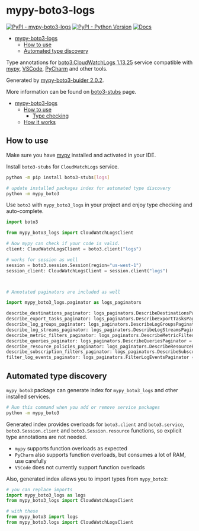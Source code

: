 # mypy-boto3-logs

[![PyPI - mypy-boto3-logs](https://img.shields.io/pypi/v/mypy-boto3-logs.svg?color=blue)](https://pypi.org/project/mypy-boto3-logs)
[![PyPI - Python Version](https://img.shields.io/pypi/pyversions/mypy-boto3-logs.svg?color=blue)](https://pypi.org/project/mypy-boto3-logs)
[![Docs](https://img.shields.io/readthedocs/mypy-boto3-builder.svg?color=blue)](https://mypy-boto3-builder.readthedocs.io/)

- [mypy-boto3-logs](#mypy-boto3-logs)
  - [How to use](#how-to-use)
  - [Automated type discovery](#automated-type-discovery)


Type annotations for
[boto3.CloudWatchLogs 1.13.25](https://boto3.amazonaws.com/v1/documentation/api/1.13.25/reference/services/logs.html#CloudWatchLogs) service
compatible with [mypy](https://github.com/python/mypy), [VSCode](https://code.visualstudio.com/),
[PyCharm](https://www.jetbrains.com/pycharm/) and other tools.

Generated by [mypy-boto3-buider 2.0.2](https://github.com/vemel/mypy_boto3_builder).

More information can be found on [boto3-stubs](https://pypi.org/project/boto3-stubs/) page.

- [mypy-boto3-logs](#mypy-boto3-logs)
  - [How to use](#how-to-use)
    - [Type checking](#type-checking)
  - [How it works](#how-it-works)

## How to use

Make sure you have [mypy](https://github.com/python/mypy) installed and activated in your IDE.

Install `boto3-stubs` for `CloudWatchLogs` service.

```bash
python -m pip install boto3-stubs[logs]

# update installed packages index for automated type discovery
python -m mypy_boto3
```

Use `boto3` with `mypy_boto3_logs` in your project and enjoy type checking and auto-complete.

```python
import boto3

from mypy_boto3_logs import CloudWatchLogsClient

# Now mypy can check if your code is valid.
client: CloudWatchLogsClient = boto3.client("logs")

# works for session as well
session = boto3.session.Session(region="us-west-1")
session_client: CloudWatchLogsClient = session.client("logs")



# Annotated paginators are included as well

import mypy_boto3_logs.paginator as logs_paginators

describe_destinations_paginator: logs_paginators.DescribeDestinationsPaginator = client.get_paginator("describe_destinations")
describe_export_tasks_paginator: logs_paginators.DescribeExportTasksPaginator = client.get_paginator("describe_export_tasks")
describe_log_groups_paginator: logs_paginators.DescribeLogGroupsPaginator = client.get_paginator("describe_log_groups")
describe_log_streams_paginator: logs_paginators.DescribeLogStreamsPaginator = client.get_paginator("describe_log_streams")
describe_metric_filters_paginator: logs_paginators.DescribeMetricFiltersPaginator = client.get_paginator("describe_metric_filters")
describe_queries_paginator: logs_paginators.DescribeQueriesPaginator = client.get_paginator("describe_queries")
describe_resource_policies_paginator: logs_paginators.DescribeResourcePoliciesPaginator = client.get_paginator("describe_resource_policies")
describe_subscription_filters_paginator: logs_paginators.DescribeSubscriptionFiltersPaginator = client.get_paginator("describe_subscription_filters")
filter_log_events_paginator: logs_paginators.FilterLogEventsPaginator = client.get_paginator("filter_log_events")
```

## Automated type discovery

`mypy_boto3` package can generate index for `mypy_boto3_logs` and other installed services.

```bash
# Run this command when you add or remove service packages
python -m mypy_boto3
```

Generated index provides overloads for `boto3.client` and `boto3.service`,
`boto3.Session.client` and `boto3.Session.resource` functions,
so explicit type annotations are not needed.

- `mypy` supports function overloads as expected
- `PyCharm` also supports function overloads, but consumes a lot of RAM, use carefully
- `VSCode` does not currently support function overloads

Also, generated index allows you to import types from `mypy_boto3`:

```python
# you can replace imports
import mypy_boto3_logs as logs
from mypy_boto3_logs import CloudWatchLogsClient

# with these
from mypy_boto3 import logs
from mypy_boto3.logs import CloudWatchLogsClient
```